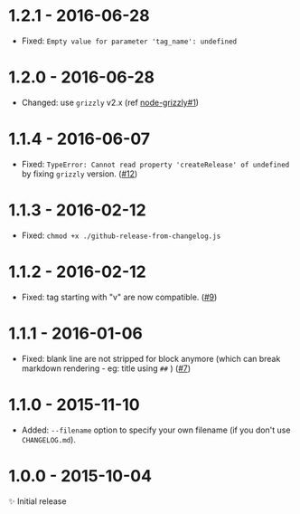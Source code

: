 # 1.2.1 - 2016-06-28

* Fixed: `Empty value for parameter 'tag_name': undefined`

# 1.2.0 - 2016-06-28

* Changed: use `grizzly` v2.x
  (ref [node-grizzly#1](https://github.com/coderaiser/node-grizzly/issues/1))

# 1.1.4 - 2016-06-07

* Fixed: `TypeError: Cannot read property 'createRelease' of undefined`
  by fixing `grizzly` version.
  ([#12](https://github.com/MoOx/npmpub/issues/12))

# 1.1.3 - 2016-02-12

* Fixed: `chmod +x ./github-release-from-changelog.js`

# 1.1.2 - 2016-02-12

* Fixed: tag starting with "v" are now compatible.
  ([#9](https://github.com/MoOx/github-release-from-changelog/pull/9))

# 1.1.1 - 2016-01-06

* Fixed: blank line are not stripped for block anymore (which can break
  markdown rendering - eg: title using `##` )
  ([#7](https://github.com/MoOx/github-release-from-changelog/pull/7))

# 1.1.0 - 2015-11-10

* Added: `--filename` option to specify your own filename
  (if you don't use `CHANGELOG.md`).

# 1.0.0 - 2015-10-04

✨ Initial release
